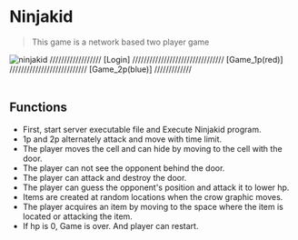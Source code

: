 # Ninjakid
> This game is a network based two player game 

![ninjakid](https://user-images.githubusercontent.com/42207679/53154138-6c363280-35fd-11e9-93cd-6f8edaac45ce.JPG)
////////////////// [Login] //////////////////////////////// [Game_1p(red)] /////////////////////////// [Game_2p(blue)] /////////////  
<br>

## Functions  
  
  
   - First, start server executable file and Execute Ninjakid program.  
   - 1p and 2p alternately attack and move with time limit.  
   - The player moves the cell and can hide by moving to the cell with the door.
   - The player can not see the opponent behind the door.
   - The player can attack and destroy the door.
   - The player can guess the opponent's position and attack it to lower hp.  
   - Items are created at random locations when the crow graphic moves.
   - The player acquires an item by moving to the space where the item is located or attacking the item.
   - If hp is 0, Game is over. And player can restart.

